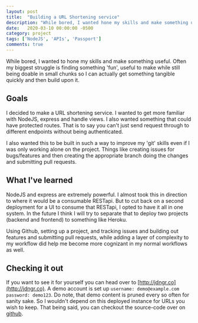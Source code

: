 ```yaml
---
layout: post
title:  "Building a URL Shortening service"
description: "While bored, I wanted hone my skills and make something useful."
date:   2020-03-10 00:00:00 -0500
category: project
tags: ['NodeJS', 'APIs', 'Passport']
comments: true
---
```


While bored, I wanted to hone my skills and make something useful. Often my biggest struggle is finding something 'fun', useful to make while still being doable in small chunks so I can actually get something tangible quickly and then build upon it.

## Goals

I decided to make a URL shortening service. I wanted to get more familiar with NodeJS, express and handle views. I also wanted something that could have protected routes. That is to say you can't just send request through to different endpoints without being authenticated.

I also wanted this to be built in such a way to improve my 'git' skills even if I was only working alone on the project. Things like creating issues for bugs/features and then creating the appropriate branch doing the changes and submitting pull requests.

## What I've learned
NodeJS and express are extremely powerful. I almost took this in direction to where it would be a consumable RESTapi. But to cut back on a second deployment for a UI to consume that RESTapi, I opted to have it all in one system. In the future I think I will try to separate that to deploy two projects (backend and frontend) to something like Heroku.

Using Github, setting up a project, and tracking issues and building out features and submitting pull requests, while adding a layer of complexity to my workflow did help me become more cognizant in my normal workflows as well.

## Checking it out
If you want to see it for yourself you can head over to [http://jdngr.co](http://jdngr.co). A demo account is set up ```username: demo@example.com``` ```password: demo123```. Do note, that demo content is pruned every so often for sanity sake. So I wouldn't depend on this deployed instance for URLs you wish to keep. That being said, you can checkout the source-code over on [github](https://github.com/johnweland/url-shortener).